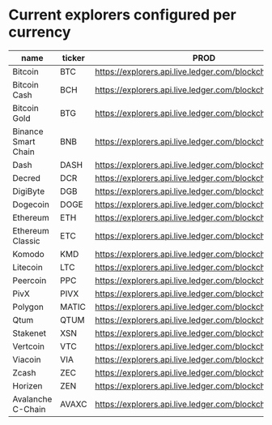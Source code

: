 <!-- this file is generated by api/explorersConfig/generate-doc.test.js -->
# Current explorers configured per currency
| name | ticker | PROD | EXPERIMENTAL |
|--|--|--|--|
| Bitcoin | BTC | https://explorers.api.live.ledger.com/blockchain/v3/btc | N/A |
| Bitcoin Cash | BCH | https://explorers.api.live.ledger.com/blockchain/v3/bch | N/A |
| Bitcoin Gold | BTG | https://explorers.api.live.ledger.com/blockchain/v3/btg | N/A |
| Binance Smart Chain | BNB | https://explorers.api.live.ledger.com/blockchain/v3/bnb | N/A |
| Dash | DASH | https://explorers.api.live.ledger.com/blockchain/v3/dash | N/A |
| Decred | DCR | https://explorers.api.live.ledger.com/blockchain/v3/dcr | N/A |
| DigiByte | DGB | https://explorers.api.live.ledger.com/blockchain/v3/dgb | N/A |
| Dogecoin | DOGE | https://explorers.api.live.ledger.com/blockchain/v3/doge | N/A |
| Ethereum | ETH | https://explorers.api.live.ledger.com/blockchain/v3/eth | N/A |
| Ethereum Classic | ETC | https://explorers.api.live.ledger.com/blockchain/v3/etc | N/A |
| Komodo | KMD | https://explorers.api.live.ledger.com/blockchain/v3/kmd | N/A |
| Litecoin | LTC | https://explorers.api.live.ledger.com/blockchain/v3/ltc | N/A |
| Peercoin | PPC | https://explorers.api.live.ledger.com/blockchain/v3/ppc | N/A |
| PivX | PIVX | https://explorers.api.live.ledger.com/blockchain/v3/pivx | N/A |
| Polygon | MATIC | https://explorers.api.live.ledger.com/blockchain/v3/matic | N/A |
| Qtum | QTUM | https://explorers.api.live.ledger.com/blockchain/v3/qtum | N/A |
| Stakenet | XSN | https://explorers.api.live.ledger.com/blockchain/v3/xsn | N/A |
| Vertcoin | VTC | https://explorers.api.live.ledger.com/blockchain/v3/vtc | N/A |
| Viacoin | VIA | https://explorers.api.live.ledger.com/blockchain/v3/via | N/A |
| Zcash | ZEC | https://explorers.api.live.ledger.com/blockchain/v3/zec | N/A |
| Horizen | ZEN | https://explorers.api.live.ledger.com/blockchain/v3/zen | N/A |
| Avalanche C-Chain | AVAXC | https://explorers.api.live.ledger.com/blockchain/v3/avax | N/A |

